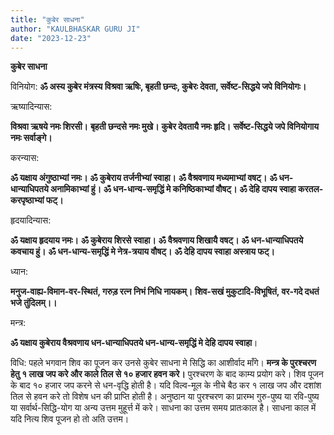 ```yaml
---
title: "कुबेर साधना"
author: "KAULBHASKAR GURU JI"
date: "2023-12-23"
---
```

**कुबेर साधना**

विनियोग: **ॐ अस्य कुबेर मंत्रस्य विश्रवा ऋषिः, बृहती छन्दः, कुबेरः देवता, सर्वेष्ट-सिद्धये जपे विनियोगः।**

ऋष्यादिन्यास:

**विश्रवा ऋषये नमः शिरसी।**
**बृहती छन्दसे नमः मुखे।**
**कुबेर देवतायै नमः हृदि।**
**सर्वेष्ट-सिद्धये जपे विनियोगाय नमः सर्वाङ्गे।**

करन्यास:

**ॐ यक्षाय अंगुष्ठाभ्यां नमः।**
**ॐ कुबेराय तर्जनीभ्यां स्वाहा।**
**ॐ वैश्रवणाय मध्यमाभ्यां वषट्।**
**ॐ धन-धान्याधिपतये अनामिकाभ्यां हुं।**
**ॐ धन-धान्य-समृद्धिं मे कनिष्ठिकाभ्यां वौषट्।**
**ॐ देहि दापय स्वाहा करतल-करपृष्ठाभ्यां फट्।**

हृदयादिन्यास:

**ॐ यक्षाय हृदयाय नमः।**
**ॐ कुबेराय शिरसे स्वाहा।**
**ॐ वैश्रवणाय शिखायै वषट्।**
**ॐ धन-धान्याधिपतये कवचाय हुं।**
**ॐ धन-धान्य-समृद्धिं मे नेत्र-त्रयाय वौषट्।**
**ॐ देहि दापय स्वाहा अस्त्राय फट्।**

ध्यान:

**मनुज-वाह्य-विमान-वर-स्थितं, गरुड़ रत्न निभं निधि नायकम्।**
**शिव-सखं मुकुटादि-विभूषितं, वर-गदे दधतं भजे तुंदिलम्।।**

मन्त्र:

**ॐ यक्षाय कुबेराय वैश्रवणाय धन-धान्याधिपतये धन-धान्य-समृद्धिं मे देहि दापय स्वाहा**।

विधि: पहले भगवान शिव का पूजन कर उनसे कुबेर साधना मे सिद्धि का आशीर्वाद माँगे। **मन्त्र के पुरश्चरण हेतु १ लाख जप करे और काले तिल से १० हजार हवन करे।** पुरश्चरण के बाद काम्य प्रयोग करे। शिव पूजन के बाद १० हजार जप करने से धन-वृद्धि होती है। यदि विल्व-मूल के नीचे बैठ कर १ लाख जप और दशांश तिल से हवन करे तो विशेष धन की प्राप्ति होती है। अनुष्ठान या पुरश्चरण का प्रारम्भ गुरु-पुष्य या रवि-पुष्य या सर्वार्थ-सिद्धि-योग या अन्य उत्तम मुहूर्त्त में करे। साधना का उत्तम समय प्रातःकाल है। साधना काल में यदि नित्य शिव पूजन हो तो अति उत्तम।
